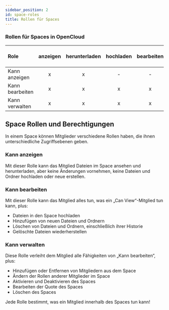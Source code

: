 ```yaml
---
sidebar_position: 2
id: space-roles
title: Rollen für Spaces
---
```


### Rollen für Spaces in OpenCloud

| Role            | anzeigen | herunterladen | hochladen | bearbeiten | erstellen | löschen | Mitglieder verwalten | deaktivieren / aktivieren Space | Quota bearbeiten | Space löschen |
| :-------------- | :------: | :-----------: | :-------: | :--------: | :-------: | :-----: | :------------------: | :-----------------------------: | :--------------: | :-----------: |
| Kann anzeigen   |    x     |       x       |     -     |     -      |     -     |    -    |          -           |                -                |        -         |       -       |
| Kann bearbeiten |    x     |       x       |     x     |     x      |     x     |    x    |          -           |                -                |        -         |       -       |
| Kann verwalten  |    x     |       x       |     x     |     x      |     x     |    x    |          x           |                x                |        x         |       x       |

## Space Rollen und Berechtigungen

In einem Space können Mitglieder verschiedene Rollen haben, die ihnen unterschiedliche Zugriffsebenen geben.

### Kann anzeigen

Mit dieser Rolle kann das Mitglied Dateien im Space ansehen und herunterladen, aber keine Änderungen vornehmen, keine Dateien und Ordner hochladen oder neue erstellen.

### Kann bearbeiten

Mit dieser Rolle kann das Mitglied alles tun, was ein „Can View“-Mitglied tun kann, plus:

- Dateien in den Space hochladen
- Hinzufügen von neuen Dateien und Ordnern
- Löschen von Dateien und Ordnern, einschließlich ihrer Historie
- Gelöschte Dateien wiederherstellen

### Kann verwalten

Diese Rolle verleiht dem Mitglied alle Fähigkeiten von „Kann bearbeiten“, plus:

- Hinzufügen oder Entfernen von Mitgliedern aus dem Space
- Ändern der Rollen anderer Mitglieder im Space
- Aktivieren und Deaktivieren des Spaces
- Bearbeiten der Quote des Spaces
- Löschen des Spaces

Jede Rolle bestimmt, was ein Mitglied innerhalb des Spaces tun kann!
